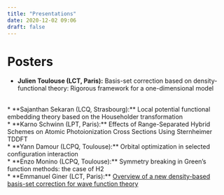 ```yaml
---
title: "Presentations"
date: 2020-12-02 09:06
draft: false
---
```


# Posters

* **Julien Toulouse (LCT, Paris):** Basis-set correction based on density-functional theory: Rigorous
framework for a one-dimensional model  
<br>
* **Sajanthan Sekaran (LCQ, Strasbourg):** Local potential functional embedding theory based on the Householder transformation
<br>
* **Karno Schwinn (LPT, Paris):**  Effects of Range-Separated Hybrid Schemes on Atomic Photoionization Cross Sections Using Sternheimer TDDFT  
<br>
* **Yann Damour (LCPQ, Toulouse):** Orbital optimization in selected configuration interaction  
<br>
* **Enzo Monino (LCPQ, Toulouse):**  Symmetry breaking in Green’s function methods: the case of H2 
<br>
* **Emmanuel Giner (LCT, Paris):** 
<a href="posters/giner.pdf">Overview of a new density-based basis-set correction for wave function theory</a>
<br>



